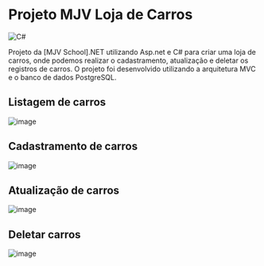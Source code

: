# Projeto MJV Loja de Carros

![C#](https://img.shields.io/badge/c%23-%23239120.svg?style=for-the-badge&logo=c-sharp&logoColor=white)

Projeto da [MJV School].NET utilizando Asp.net e C# para criar uma loja de carros, onde podemos realizar o cadastramento, atualização e deletar os registros de carros.
O projeto foi desenvolvido utilizando a arquitetura MVC e o banco de dados PostgreSQL.


## Listagem de carros
![image](https://github.com/MaikoDuarte/Projeto-MJV-Loja-Carros/assets/46424572/62280576-1df0-406b-9bd4-bb67a4742d3b)

## Cadastramento de carros
![image](https://github.com/MaikoDuarte/Projeto-MJV-Loja-Carros/assets/46424572/55557989-53ea-4cf2-890b-4fa262960b8d)

## Atualização de carros
![image](https://github.com/MaikoDuarte/Projeto-MJV-Loja-Carros/assets/46424572/0a4bee7e-2ffd-46f4-b90a-d180c5c3316d)

## Deletar carros
![image](https://github.com/MaikoDuarte/Projeto-MJV-Loja-Carros/assets/46424572/a615eb95-f9cb-4c41-9ff4-71bd6c679c5d)







